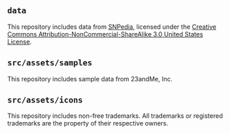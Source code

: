 ## `data`

This repository includes data from [SNPedia](snpedia), licensed under the
[Creative Commons Attribution-NonCommercial-ShareAlike 3.0 United States
License](by-nc-sa-3.0-us).

## `src/assets/samples`

This repository includes sample data from 23andMe, Inc.

## `src/assets/icons`

This repository includes non-free trademarks. All trademarks or registered
trademarks are the property of their respective owners.

[snpedia]: https://www.snpedia.com/
[by-nc-sa-3.0-us]: https://creativecommons.org/licenses/by-nc-sa/3.0/us/
